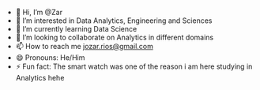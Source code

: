 - 👋 Hi, I’m @Zar
- 👀 I’m interested in Data Analytics, Engineering and Sciences
- 🌱 I’m currently learning Data Science
- 💞️ I’m looking to collaborate on Analytics in different domains
- 📫 How to reach me jozar.rios@gmail.com
- 😄 Pronouns: He/Him
- ⚡ Fun fact: The smart watch was one of the reason i am here studying in Analytics hehe

<!---
JozarRios/JozarRios is a ✨ special ✨ repository because its `README.md` (this file) appears on your GitHub profile.
You can click the Preview link to take a look at your changes.
--->
